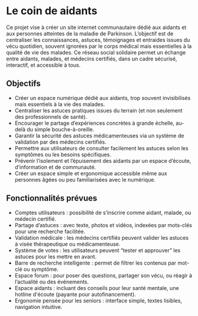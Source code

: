 # Le coin de aidants 

Ce projet vise à créer un site internet communautaire dédié aux aidants et aux personnes atteintes de la maladie de Parkinson. L’objectif est de centraliser les connaissances, astuces, témoignages et entraides issues du vécu quotidien, souvent ignorées par le corps médical mais essentielles à la qualité de vie des malades. Ce réseau social solidaire permet un échange entre aidants, malades, et médecins certifiés, dans un cadre sécurisé, interactif, et accessible à tous.

## Objectifs
 - Créer un espace numérique dédié aux aidants, trop souvent invisibilisés mais essentiels à la vie des malades.
 - Centraliser les astuces pratiques issues du terrain (et non seulement des professionnels de santé).
 - Encourager le partage d’expériences concrètes à grande échelle, au-delà du simple bouche-à-oreille.
 - Garantir la sécurité des astuces médicamenteuses via un système de validation par des médecins certifiés.
 - Permettre aux utilisateurs de consulter facilement les astuces selon les symptômes ou les besoins spécifiques.
 - Prévenir l’isolement et l’épuisement des aidants par un espace d’écoute, d’information et de communauté.
 - Créer un espace simple et ergonomique accessible même aux personnes âgées ou peu familiarisées avec le numérique.

## Fonctionnalités prévues 

- Comptes utilisateurs : possibilité de s’inscrire comme aidant, malade, ou médecin certifié.
- Partage d’astuces : avec texte, photos et vidéos, indexées par mots-clés pour une recherche facilitée.
- Validation médicale : les médecins certifiés peuvent valider les astuces à visée thérapeutique ou médicamenteuse.
- Système de votes : les utilisateurs peuvent “tester et approuver” les astuces pour les mettre en avant.
- Barre de recherche intelligente : permet de filtrer les contenus par mot-clé ou symptôme.
- Espace forum : pour poser des questions, partager son vécu, ou réagir à l’actualité ou des événements.
- Espace aidants : incluant des conseils pour leur santé mentale, une hotline d'écoute (payante pour autofinancement).
- Ergonomie pensée pour les seniors : interface simple, textes lisibles, navigation intuitive.
